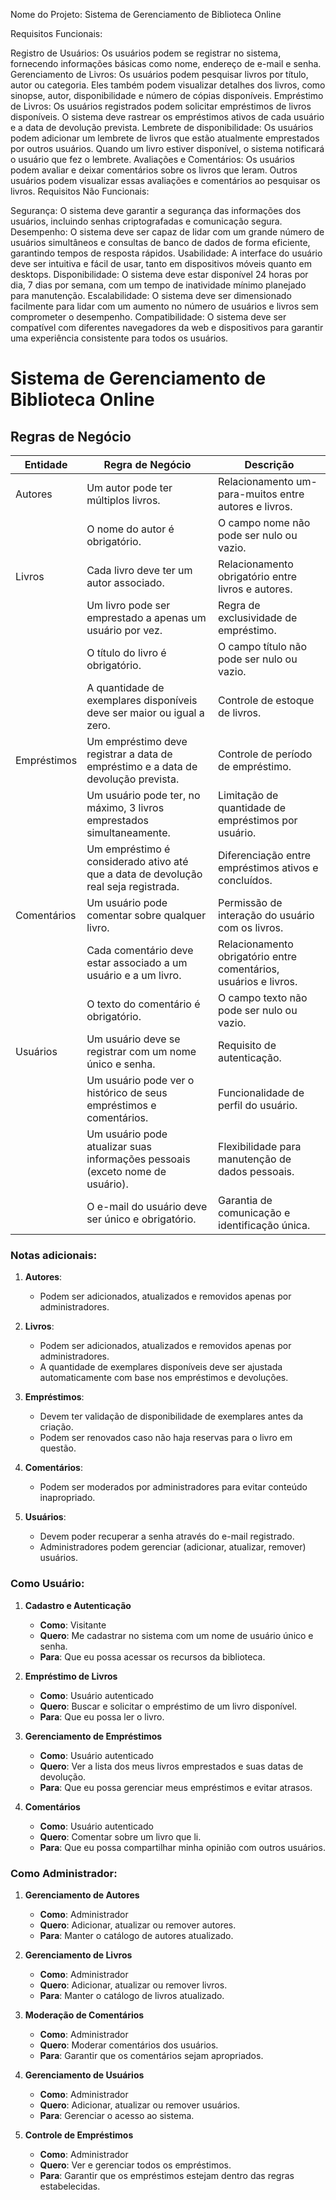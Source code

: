 Nome do Projeto: Sistema de Gerenciamento de Biblioteca Online

Requisitos Funcionais:

Registro de Usuários: Os usuários podem se registrar no sistema, fornecendo informações básicas como nome, endereço de e-mail e senha.
Gerenciamento de Livros: Os usuários podem pesquisar livros por título, autor ou categoria. Eles também podem visualizar detalhes dos livros, como sinopse, autor, disponibilidade e número de cópias disponíveis.
Empréstimo de Livros: Os usuários registrados podem solicitar empréstimos de livros disponíveis. O sistema deve rastrear os empréstimos ativos de cada usuário e a data de devolução prevista.
Lembrete de disponibilidade: Os usuários podem adicionar um lembrete de livros que estão atualmente emprestados por outros usuários. Quando um livro  estiver disponível, o sistema notificará o usuário que fez o lembrete.
Avaliações e Comentários: Os usuários podem avaliar e deixar comentários sobre os livros que leram. Outros usuários podem visualizar essas avaliações e comentários ao pesquisar os livros.
Requisitos Não Funcionais:

Segurança: O sistema deve garantir a segurança das informações dos usuários, incluindo senhas criptografadas e comunicação segura.
Desempenho: O sistema deve ser capaz de lidar com um grande número de usuários simultâneos e consultas de banco de dados de forma eficiente, garantindo tempos de resposta rápidos.
Usabilidade: A interface do usuário deve ser intuitiva e fácil de usar, tanto em dispositivos móveis quanto em desktops.
Disponibilidade: O sistema deve estar disponível 24 horas por dia, 7 dias por semana, com um tempo de inatividade mínimo planejado para manutenção.
Escalabilidade: O sistema deve ser dimensionado facilmente para lidar com um aumento no número de usuários e livros sem comprometer o desempenho.
Compatibilidade: O sistema deve ser compatível com diferentes navegadores da web e dispositivos para garantir uma experiência consistente para todos os usuários.

# Sistema de Gerenciamento de Biblioteca Online

## Regras de Negócio

| Entidade   | Regra de Negócio                                                                                          | Descrição                                                                                     |
|------------|----------------------------------------------------------------------------------------------------------|---------------------------------------------------------------------------------------------|
| Autores    | Um autor pode ter múltiplos livros.                                                                       | Relacionamento um-para-muitos entre autores e livros.                                        |
|            | O nome do autor é obrigatório.                                                                            | O campo nome não pode ser nulo ou vazio.                                                     |
| Livros     | Cada livro deve ter um autor associado.                                                                   | Relacionamento obrigatório entre livros e autores.                                           |
|            | Um livro pode ser emprestado a apenas um usuário por vez.                                                 | Regra de exclusividade de empréstimo.                                                        |
|            | O título do livro é obrigatório.                                                                          | O campo título não pode ser nulo ou vazio.                                                   |
|            | A quantidade de exemplares disponíveis deve ser maior ou igual a zero.                                    | Controle de estoque de livros.                                                               |
| Empréstimos| Um empréstimo deve registrar a data de empréstimo e a data de devolução prevista.                         | Controle de período de empréstimo.                                                           |
|            | Um usuário pode ter, no máximo, 3 livros emprestados simultaneamente.                                     | Limitação de quantidade de empréstimos por usuário.                                          |
|            | Um empréstimo é considerado ativo até que a data de devolução real seja registrada.                       | Diferenciação entre empréstimos ativos e concluídos.                                         |
| Comentários| Um usuário pode comentar sobre qualquer livro.                                                            | Permissão de interação do usuário com os livros.                                             |
|            | Cada comentário deve estar associado a um usuário e a um livro.                                           | Relacionamento obrigatório entre comentários, usuários e livros.                             |
|            | O texto do comentário é obrigatório.                                                                      | O campo texto não pode ser nulo ou vazio.                                                    |
| Usuários   | Um usuário deve se registrar com um nome único e senha.                                                   | Requisito de autenticação.                                                                   |
|            | Um usuário pode ver o histórico de seus empréstimos e comentários.                                        | Funcionalidade de perfil do usuário.                                                         |
|            | Um usuário pode atualizar suas informações pessoais (exceto nome de usuário).                             | Flexibilidade para manutenção de dados pessoais.                                             |
|            | O e-mail do usuário deve ser único e obrigatório.                                                         | Garantia de comunicação e identificação única.                                               |

### Notas adicionais:

1. **Autores**:
   - Podem ser adicionados, atualizados e removidos apenas por administradores.

2. **Livros**:
   - Podem ser adicionados, atualizados e removidos apenas por administradores.
   - A quantidade de exemplares disponíveis deve ser ajustada automaticamente com base nos empréstimos e devoluções.

3. **Empréstimos**:
   - Devem ter validação de disponibilidade de exemplares antes da criação.
   - Podem ser renovados caso não haja reservas para o livro em questão.

4. **Comentários**:
   - Podem ser moderados por administradores para evitar conteúdo inapropriado.

5. **Usuários**:
   - Devem poder recuperar a senha através do e-mail registrado.
   - Administradores podem gerenciar (adicionar, atualizar, remover) usuários.


### Como Usuário:

1. **Cadastro e Autenticação**
   - **Como**: Visitante
   - **Quero**: Me cadastrar no sistema com um nome de usuário único e senha.
   - **Para**: Que eu possa acessar os recursos da biblioteca.

2. **Empréstimo de Livros**
   - **Como**: Usuário autenticado
   - **Quero**: Buscar e solicitar o empréstimo de um livro disponível.
   - **Para**: Que eu possa ler o livro.

3. **Gerenciamento de Empréstimos**
   - **Como**: Usuário autenticado
   - **Quero**: Ver a lista dos meus livros emprestados e suas datas de devolução.
   - **Para**: Que eu possa gerenciar meus empréstimos e evitar atrasos.

4. **Comentários**
   - **Como**: Usuário autenticado
   - **Quero**: Comentar sobre um livro que li.
   - **Para**: Que eu possa compartilhar minha opinião com outros usuários.


### Como Administrador:

1. **Gerenciamento de Autores**
   - **Como**: Administrador
   - **Quero**: Adicionar, atualizar ou remover autores.
   - **Para**: Manter o catálogo de autores atualizado.

2. **Gerenciamento de Livros**
   - **Como**: Administrador
   - **Quero**: Adicionar, atualizar ou remover livros.
   - **Para**: Manter o catálogo de livros atualizado.

3. **Moderação de Comentários**
   - **Como**: Administrador
   - **Quero**: Moderar comentários dos usuários.
   - **Para**: Garantir que os comentários sejam apropriados.

4. **Gerenciamento de Usuários**
   - **Como**: Administrador
   - **Quero**: Adicionar, atualizar ou remover usuários.
   - **Para**: Gerenciar o acesso ao sistema.

5. **Controle de Empréstimos**
   - **Como**: Administrador
   - **Quero**: Ver e gerenciar todos os empréstimos.
   - **Para**: Garantir que os empréstimos estejam dentro das regras estabelecidas.
